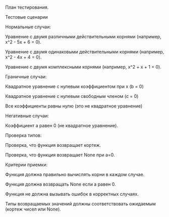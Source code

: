 План тестирования.

Тестовые сценарии


Нормальные случаи:

Уравнение с двумя различными действительными корнями (например, x^2 - 5x + 6 = 0).

Уравнение с двумя одинаковыми действительными корнями (например, x^2 - 4x + 4 = 0).

Уравнение с двумя комплексными корнями (например, x^2 + x + 1 = 0).


Граничные случаи:


Квадратное уравнение с нулевым коэффициентом при x (b = 0)

Квадратное уравнение с нулевым свободным членом (c = 0)

Все коэффициенты равны нулю (это не квадратное уравнение)

Негативные случаи:

Коэффициент a равен 0 (не квадратное уравнение).


Проверка типов:


Проверка, что функция возвращает кортеж.

Проверка, что функция возвращает None при a=0.


Критерии приемки:


Функция должна правильно вычислять корни в каждом случае.

Функция должна возвращать None если a равен 0.

Функция не должна вызывать ошибок в корректных случаях.

Типы возвращаемых значений должны соответствовать ожидаемым (кортеж чисел или None).
